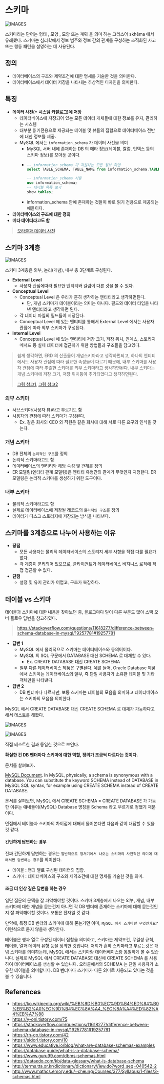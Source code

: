 # 스키마

![IMAGES](../images/schema.png)

스키마라는 단어는 형태 ,  모양 , 모양 또는 계획 을 의미 하는 그리스어 skhēma 에서 유래했다. 스키마는 심리학에서 정보 범주와 정보 간의 관계를 구성하는 조직화된 사고 또는 행동 패턴을 설명하는 데 사용된다.

## 정의

- 데이터베이스의 구조와 제약조건에 대한 명세를 기술한 것을 의미한다.
- 데이터베이스에서 데이터 저장을 나타내는 추상적인 디자인을 의미한다.

## 특징

- __데이터 사전(= 시스템 카탈로그)에 저장__
    - 데이터베이스에 저장되어 있는 모든 데이터 개체들에 대한 정보를 유지, 관리하는 시스템
    - 대부분 읽기전용으로 제공되는 테이블 및 뷰들의 집합으로 데이터베이스 전반에 대한 정보를 제공.
    - MySQL 에서는 `information_schema` 가 데이터 사전을 의미
        - MySQL 서버 내에 존재하는 DB 의 메타 정보(테이블, 칼럼, 인덱스 등의 스키마 정보)를 모아둔 곳이다.
        - ```sql
          -- information_schema 가 지원하는 모든 정보 확인
          select TABLE_SCHEMA, TABLE_NAME from information_schema.TABLES where TABLE_SCHEMA = 'information_schema';

          -- information_schema 사용
          use information_schema;
          -- 테이블 목록 보기
          show tables;
          ```
       - information_schema 안에 존재하는 것들이 바로 읽기 전용으로 제공되는 애들이다.
- __데이터베이스의 구조에 대한 정의__
- __메타 데이터라고도 함__

> [오라클과 데이터 사전](http://www.gurubee.net/lecture/1520)

## 스키마 3계층

![IMAGES](../images/threetierarchitecture.png)

스키마 3계층은 외부, 논리(개념), 내부 총 3단계로 구성된다. 

- __External Level__
    - 사용자 관점에따라 필요한 엔티티와 컬럼이 다른 것을 볼 수 있다.
- __Conceptual Level__
    - Conceptual Level 은 우리가 흔히 생각하는 엔티티라고 생각하면된다.
        - 단, 개념 스키마가 테이블이라는 의미는 아니다. 필드와 데이터 타입을 나타낸 엔티티라고 생각하면 된다.
    - 각 데이터 파일의 필드들이 저장된다.
    - Conceptual Level 에 있는 엔티티를 통해서 External Level 에서는 사용자 관점에 따라 외부 스키마가 구성된다.
- __Internal Level__
    - Conceptual Level 에 있는 엔티티에 저장 크기, 저장 위치, 인덱스, 스토리지 메서드 등 실제 데이터에 접근하기 위한 방법들과 구조들을 담고있다.

> 쉽게 생각하면, ERD 의 산출물이 개념스키마라고 생각하면되고, 하나의 엔티티에서도 사용자 관점에 따라 필요한 속성들이 다르기 때문에, 내부 스키마를 사용자 관점에 따라 추출한 스키마를 외부 스키마라고 생각하면된다. 내부 스키마는 개념 스키마에 저장 크기, 저장 위치등이 추가되었다고 생각하면된다.
> 
> [그림 참고1](https://ozofweird.tistory.com/entry/MySQL-%EB%8D%B0%EC%9D%B4%ED%84%B0%EB%B2%A0%EC%9D%B4%EC%8A%A4-%EC%8A%A4%ED%82%A4%EB%A7%88), [그림 참고2](https://www.javatpoint.com/dbms-three-schema-architecture)

### 외부 스키마

- 서브스키마(사용자 뷰)라고 부르기도 함
- 사용자의 관점에 따라 스키마가 구성된다.
    - Ex. 같은 회사의 CEO 와 직원은 같은 회사에 대해 서로 다른 요구와 인식을 갖는다.

### 개념 스키마

- DB 전체의 `논리적인 구조`를 정의
- 논리적 스키마라고도 함
- 데이터베이스의 엔티티와 해당 속성 및 관계를 정의
- ER 모델링(엔티티 관계 모델링)은 엔티티 유형간의 관계가 무엇인지 지정한다. ER 모델링은 논리적 스키마를 생성하기 위한 도구이다.
 
### 내부 스키마

- 물리적 스키마라고도 함
- 실제로 데이터베이스에 저장될 레코드의 `물리적인 구조`를 정의
- 데이터가 디스크 스토리지에 저장되는 방식을 나타낸다.

## 스키마를 3계층으로 나누어 사용하는 이유

- __장점__
    - 모든 사용자는 물리적 데이터베이스의 스토리지 세부 사항을 직접 다룰 필요가 없다.
    - 각 계층이 분리되어 있으므로, 클라이언트가 데이터베이스 비지니스 로직에 직접 접근할 수 없다.
- __단점__
    - 설정 및 유지 관리가 어렵고, 구조가 복잡하다.

## 테이블 vs 스키마

테이블과 스키마에 대한 내용을 찾아보던 중, 블로그마다 말이 다른 부분도 많아 스택 오버 플로우 답변을 참고하였다.

> https://stackoverflow.com/questions/11618277/difference-between-schema-database-in-mysql/19257781#19257781

- __답변 1__
    - MySQL 에서 물리적으로 스키마는 데이터베이스와 동의어이다. 
    - MySQL 의 SQL 구문에서 DATABASE 대신 SCHEMA 로 대체할 수 있다.
        - Ex. CREATE DATABASE 대신 CREATE SCHEMA
    - 일부 다른 데이터베이스 제품은 구별된다. 예를 들어, Oracle Database 제품에서 스키마는 데이터베이스의 일부, 즉 단일 사용자가 소유한 테이블 및 기타 객체만을 나타낸다.
- __답변 2__
    - DB 벤더마다 다르지만, 보통 스키마는 테이블의 모음을 의미하고 데이터베이스는 스키마의 모음을 의미한다.

MySQL 에서 CREATE DATABASE 대신 CREATE SCHEMA 로 대체가 가능하다고 해서 테스트를 해봤다.

![IMAGES](../images/schema_test.png)

![IMAGES](../images/schema_test2.png)

직접 테스트한 결과 동일한 것으로 보인다.

__확실한 건 DB 벤더마다 스키마에 대한 역할, 정의가 조금씩 다르다는 것이다.__

문서를 살펴보자.

[MySQL Document](https://dev.mysql.com/doc/refman/5.7/en/glossary.html#glos_schema). In MySQL, physically, a schema is synonymous with a database. You can substitute the keyword SCHEMA instead of DATABASE in MySQL SQL syntax, for example using CREATE SCHEMA instead of CREATE DATABASE.

문서를 살펴보면, MySQL 에서 CREATE SCHEMA = CREATE DATABASE 가 가능한 이유는 얘네들이(MySQL) Database 명칭을 Schema 라고 부르기로 정했기 때문이다.

면접에서 테이블과 스키마의 차이점에 대해서 물어본다면 다음과 같이 대답할 수 있을 것 같다.

#### 간단하게 답변하는 경우 

진짜 간단하게 답변하는 경우는 `일반적으로 정처기에서 나오는 스키마의 사전적인 의미에 대해서만 답변하는 경우`를 의미한다.

- 테이블 : 행과 열로 구성된 데이터의 집합.
- 스키마 : 데이터베이스의 구조와 제약조건에 대한 명세를 기술한 것을 의미.

#### 조금 더 인상 깊은 답변을 하는 경우

일단 질문의 문맥을 잘 파악해야할 것이다. 스키마 3계층에서 나오는 외부, 개념, 내부 스키마에 대한 개념을 묻는건지 아니면 각 DB 벤더에 존재하는 스키마에 대해 묻는것인지 잘 파악해야할 것이다. 보통은 전자일 것 같다.

만약에, 특정 DB 벤더의 스키마에 대해 묻는거면 아마, `MySQL 에서 스키마란 무엇인가요?` 이런식으로 묻지 않을까 생각한다.

테이블은 행과 열로 구성된 데이터 집합을 의미하고, 스키마는 제약조건, 무결성 규칙, 테이블, 열과 데이터 유형 등을 정의한 것입니다. 저희가 흔히 스키마라고 부르는것은 개념 스키마를 의미하는데, MySQL 에서는 스키마랑 데이터베이스랑 동일하게 볼 수 있습니다. 실제로 MySQL 에서 CREATE DATABASE 대신에 CREATE SCHEMA 를 사용하여 데이터베이스를 생성할 수 있습니다.
오라클에서의 SCHEMA 는 단일 사용자가 소유한 테이블을 의미합니다. DB 벤더마다 스키마가 다른 의미로 사용되고 있다는 것을 볼 수 있습니다.

## References

- https://ko.wikipedia.org/wiki/%EB%8D%B0%EC%9D%B4%ED%84%B0%EB%B2%A0%EC%9D%B4%EC%8A%A4_%EC%8A%A4%ED%82%A4%EB%A7%88
- https://y-oni.tistory.com/75
- https://stackoverflow.com/questions/11618277/difference-between-schema-database-in-mysql/19257781#19257781
- https://rh-cp.tistory.com/42
- https://sidorl.tistory.com/10
- https://www.educative.io/blog/what-are-database-schemas-examples
- https://database.guide/what-is-a-database-schema/
- https://www.guru99.com/dbms-schemas.html
- https://dataedo.com/kb/data-glossary/what-is-database-schema
- http://terms.tta.or.kr/dictionary/dictionaryView.do?word_seq=040542-2
- http://www.mathcs.emory.edu/~cheung/Courses/377/Syllabus/1-files/3-schemas.html
